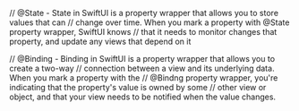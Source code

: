 // @State - State in SwiftUI is a property wrapper that allows you to store values that can
// change over time. When you mark a property with @State property wrapper, SwiftUI knows
// that it needs to monitor changes that property, and update any views that depend on it

// @Binding - Binding in SwiftUI is a property wrapper that allows you to create a two-way
// connection between a view and its underlying data. When you mark a property with the
// @Bindng property wrapper, you're indicating that the property's value is owned by some
// other view or object, and that your view needs to be notified when the value changes.
